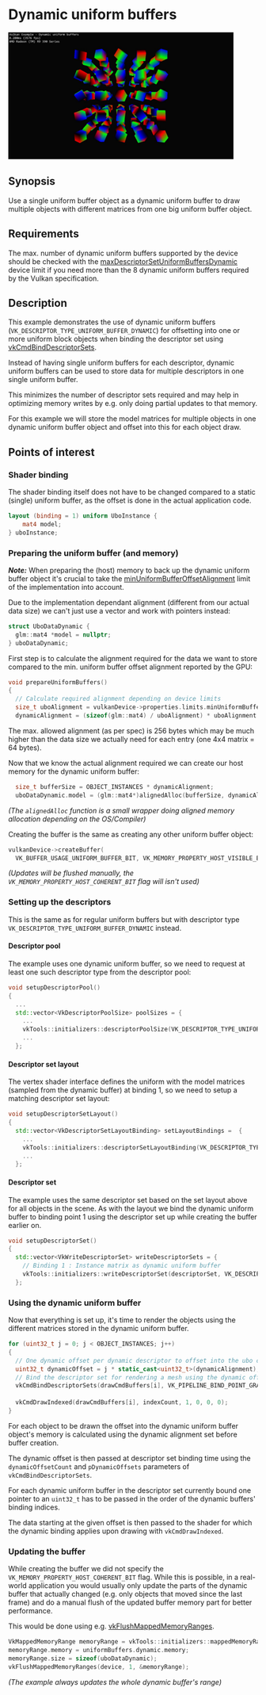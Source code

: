 # Dynamic uniform buffers

<img src="../screenshots/dynamicuniformbuffer.jpg" height="256px">

## Synopsis

Use a single uniform buffer object as a dynamic uniform buffer to draw multiple objects with different matrices from one big uniform buffer object.

## Requirements

The max. number of dynamic uniform buffers supported by the device should be checked with the [maxDescriptorSetUniformBuffersDynamic](http://vulkan.gpuinfo.org/listreports.php?limit=maxDescriptorSetUniformBuffersDynamic) device limit if you need more than the 8 dynamic uniform buffers required by the Vulkan specification.

## Description

This example demonstrates the use of dynamic uniform buffers (```VK_DESCRIPTOR_TYPE_UNIFORM_BUFFER_DYNAMIC```) for offsetting into one or more uniform block objects when binding the descriptor set using [vkCmdBindDescriptorSets](https://www.khronos.org/registry/vulkan/specs/1.0/man/html/vkCmdBindDescriptorSets.html]).

Instead of having single uniform buffers for each descriptor, dynamic uniform buffers can be used to store data for multiple descriptors in one single uniform buffer.

This minimizes the number of descriptor sets required and may help in optimizing memory writes by e.g. only doing partial updates to that memory.

For this example we will store the model matrices for multiple objects in one dynamic uniform buffer object and offset into this for each object draw.

## Points of interest

### Shader binding

The shader binding itself does not have to be changed compared to a static (single) uniform buffer, as the offset is done in the actual application code.

```glsl
layout (binding = 1) uniform UboInstance {
	mat4 model; 
} uboInstance;
```

### Preparing the uniform buffer (and memory)

***Note:*** When preparing the (host) memory to back up the dynamic uniform buffer object it's crucial to take the [minUniformBufferOffsetAlignment](http://vulkan.gpuinfo.org/listreports.php?limit=minUniformBufferOffsetAlignment) limit of the implementation into account. 

Due to the implementation dependant alignment (different from our actual data size) we can't just use a vector and work with pointers instead:

```cpp
struct UboDataDynamic {
  glm::mat4 *model = nullptr;
} uboDataDynamic;
```
First step is to calculate the alignment required for the data we want to store compared to the min. uniform buffer offset alignment reported by the GPU:

```cpp
void prepareUniformBuffers()
{
  // Calculate required alignment depending on device limits
  size_t uboAlignment = vulkanDevice->properties.limits.minUniformBufferOffsetAlignment;
  dynamicAlignment = (sizeof(glm::mat4) / uboAlignment) * uboAlignment + ((sizeof(glm::mat4) % uboAlignment) > 0 ? uboAlignment : 0);
```

The max. allowed alignment (as per spec) is 256 bytes which may be much higher than the data size we actually need for each entry (one 4x4 matrix = 64 bytes). 

Now that we know the actual alignment required we can create our host memory for the dynamic uniform buffer:

```cpp
  size_t bufferSize = OBJECT_INSTANCES * dynamicAlignment;
  uboDataDynamic.model = (glm::mat4*)alignedAlloc(bufferSize, dynamicAlignment);
```
*(The ```alignedAlloc``` function is a small wrapper doing aligned memory allocation depending on the OS/Compiler)*

Creating the buffer is the same as creating any other uniform buffer object:

```cpp
vulkanDevice->createBuffer(
  VK_BUFFER_USAGE_UNIFORM_BUFFER_BIT, VK_MEMORY_PROPERTY_HOST_VISIBLE_BIT, &uniformBuffers.dynamic, bufferSize);
```      

*(Updates will be flushed manually, the ```VK_MEMORY_PROPERTY_HOST_COHERENT_BIT``` flag will isn't used)*

### Setting up the descriptors

This is the same as for regular uniform buffers but with descriptor type ```VK_DESCRIPTOR_TYPE_UNIFORM_BUFFER_DYNAMIC``` instead.

#### Descriptor pool

The example uses one dynamic uniform buffer, so we need to request at least one such descriptor type from the descriptor pool:

```cpp
void setupDescriptorPool()
{
  ...
  std::vector<VkDescriptorPoolSize> poolSizes = {
    ...
    vkTools::initializers::descriptorPoolSize(VK_DESCRIPTOR_TYPE_UNIFORM_BUFFER_DYNAMIC, 1),
    ...
  };
```

#### Descriptor set layout

The vertex shader interface defines the uniform with the model matrices (sampled from the dynamic buffer) at binding 1, so we need to setup a matching descriptor set layout:

```cpp
void setupDescriptorSetLayout()
{
  std::vector<VkDescriptorSetLayoutBinding> setLayoutBindings =  {
    ...
    vkTools::initializers::descriptorSetLayoutBinding(VK_DESCRIPTOR_TYPE_UNIFORM_BUFFER_DYNAMIC, VK_SHADER_STAGE_VERTEX_BIT, 1),
    ...
  };
```

#### Descriptor set

The example uses the same descriptor set based on the set layout above for all objects in the scene. As with the layout we bind the dynamic uniform buffer to binding point 1 using the descriptor set up while creating the buffer earlier on.

```cpp
void setupDescriptorSet()
{
  std::vector<VkWriteDescriptorSet> writeDescriptorSets = {    
    // Binding 1 : Instance matrix as dynamic uniform buffer
    vkTools::initializers::writeDescriptorSet(descriptorSet, VK_DESCRIPTOR_TYPE_UNIFORM_BUFFER_DYNAMIC, 1, &uniformBuffers.dynamic.descriptor),
  };
```

### Using the dynamic uniform buffer

Now that everything is set up, it's time to render the objects using the different matrices stored in the dynamic uniform buffer.

```cpp
for (uint32_t j = 0; j < OBJECT_INSTANCES; j++)
{
  // One dynamic offset per dynamic descriptor to offset into the ubo containing all model matrices
  uint32_t dynamicOffset = j * static_cast<uint32_t>(dynamicAlignment);
  // Bind the descriptor set for rendering a mesh using the dynamic offset
  vkCmdBindDescriptorSets(drawCmdBuffers[i], VK_PIPELINE_BIND_POINT_GRAPHICS, pipelineLayout, 0, 1, &descriptorSet, 1, &dynamicOffset);

  vkCmdDrawIndexed(drawCmdBuffers[i], indexCount, 1, 0, 0, 0);
}
```      
For each object to be drawn the offset into the dynamic uniform buffer object's memory is calculated using the dynamic alignment set before buffer creation.

The dynamic offset is then passed at descriptor set binding time using the ```dynamicOffsetCount``` and ```pDynamicOffsets``` parameters of ```vkCmdBindDescriptorSets```.

For each dynamic uniform buffer in the descriptor set currently bound one pointer to an ```uint32_t``` has to be passed in the order of the dynamic buffers' binding indices.

The data starting at the given offset is then passed to the shader for which the dynamic binding applies upon drawing with ```vkCmdDrawIndexed```.

### Updating the buffer

While creating the buffer we did not specify the ```VK_MEMORY_PROPERTY_HOST_COHERENT_BIT``` flag. While this is possible, in a real-world application you would usually only update the parts of the dynamic buffer that actually changed (e.g. only objects that moved since the last frame) and do a manual flush of the updated buffer memory part for better performance. 

This would be done using e.g. [vkFlushMappedMemoryRanges](https://www.khronos.org/registry/vulkan/specs/1.0/man/html/vkFlushMappedMemoryRanges.html).

```cpp
VkMappedMemoryRange memoryRange = vkTools::initializers::mappedMemoryRange();
memoryRange.memory = uniformBuffers.dynamic.memory;
memoryRange.size = sizeof(uboDataDynamic);
vkFlushMappedMemoryRanges(device, 1, &memoryRange);
```
*(The example always updates the whole dynamic buffer's range)*


